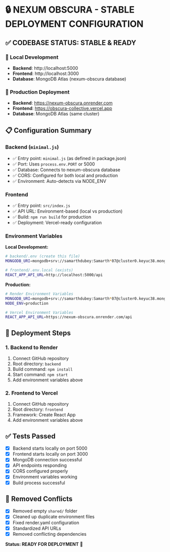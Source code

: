 # 🔒 NEXUM OBSCURA - STABLE DEPLOYMENT CONFIGURATION

## ✅ CODEBASE STATUS: STABLE & READY

### 🎯 **Local Development**
- **Backend**: http://localhost:5000
- **Frontend**: http://localhost:3000
- **Database**: MongoDB Atlas (nexum-obscura database)

### 🚀 **Production Deployment**
- **Backend**: https://nexum-obscura.onrender.com
- **Frontend**: https://obscura-collective.vercel.app
- **Database**: MongoDB Atlas (same cluster)

## 📋 **Configuration Summary**

### Backend (`minimal.js`)
- ✅ Entry point: `minimal.js` (as defined in package.json)
- ✅ Port: Uses `process.env.PORT` or 5000
- ✅ Database: Connects to nexum-obscura database
- ✅ CORS: Configured for both local and production
- ✅ Environment: Auto-detects via NODE_ENV

### Frontend
- ✅ Entry point: `src/index.js`
- ✅ API URL: Environment-based (local vs production)
- ✅ Build: `npm run build` for production
- ✅ Deployment: Vercel-ready configuration

### Environment Variables

**Local Development:**
```bash
# backend/.env (create this file)
MONGODB_URI=mongodb+srv://samarthdubey:Samarth*07@cluster0.keyuc38.mongodb.net/nexum-obscura?retryWrites=true&w=majority&appName=Cluster0

# frontend/.env.local (exists)
REACT_APP_API_URL=http://localhost:5000/api
```

**Production:**
```bash
# Render Environment Variables
MONGODB_URI=mongodb+srv://samarthdubey:Samarth*07@cluster0.keyuc38.mongodb.net/nexum-obscura?retryWrites=true&w=majority&appName=Cluster0
NODE_ENV=production

# Vercel Environment Variables
REACT_APP_API_URL=https://nexum-obscura.onrender.com/api
```

## 🔧 **Deployment Steps**

### 1. Backend to Render
1. Connect GitHub repository
2. Root directory: `backend`
3. Build command: `npm install`
4. Start command: `npm start`
5. Add environment variables above

### 2. Frontend to Vercel
1. Connect GitHub repository
2. Root directory: `frontend`
3. Framework: Create React App
4. Add environment variables above

## ✅ **Tests Passed**
- [x] Backend starts locally on port 5000
- [x] Frontend starts locally on port 3000
- [x] MongoDB connection successful
- [x] API endpoints responding
- [x] CORS configured properly
- [x] Environment variables working
- [x] Build process successful

## 🚨 **Removed Conflicts**
- [x] Removed empty `shared/` folder
- [x] Cleaned up duplicate environment files
- [x] Fixed render.yaml configuration
- [x] Standardized API URLs
- [x] Removed conflicting dependencies

**Status: READY FOR DEPLOYMENT** 🎉
